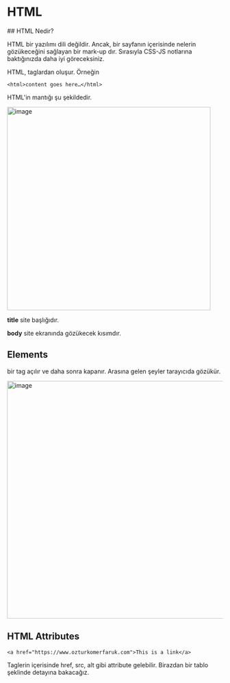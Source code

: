 # HTML

## HTML Nedir?

HTML bir yazılımı dili değildir. Ancak, bir sayfanın içerisinde nelerin gözükeceğini sağlayan bir mark-up dır. Sırasıyla CSS-JS notlarına baktığınızda daha iyi göreceksiniz.

HTML, taglardan oluşur. Örneğin

```<html>content goes here…</html>```

HTML'in mantığı şu şekildedir.

<img width="475" alt="image" src="https://user-images.githubusercontent.com/56068905/192959178-fbd09e57-afe9-470c-a96a-da76cacf018c.png">

**title** site başlığıdır.

**body** site ekranında gözükecek kısımdır.

## Elements

bir tag açılır ve daha sonra kapanır. Arasına gelen şeyler tarayıcıda gözükür.

<img width="555" alt="image" src="https://user-images.githubusercontent.com/56068905/192959610-6b0519f2-36ef-42d2-83e0-1cb4b3884297.png">

## HTML Attributes

```<a href="https://www.ozturkomerfaruk.com">This is a link</a>```

Taglerin içerisinde href, src, alt gibi attribute gelebilir. Birazdan bir tablo şeklinde detayına bakacağız.



